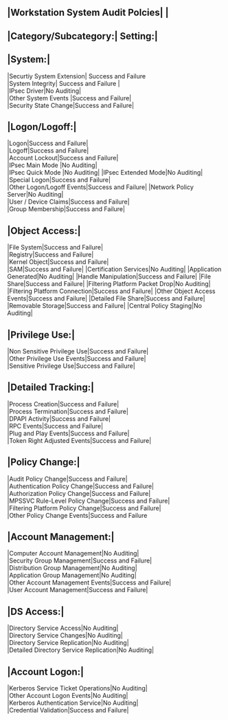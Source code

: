 |Workstation System Audit Polcies|		|		
-----------				
|Category/Subcategory:|	Setting:|			
-----------				
|System:|	
-----------			
|Securtiy System Extension| Success and Failure			
|System Integrity|	Success and Failure	|	
|IPsec Driver|No Auditing|		
|Other System Events |Success and Failure|		
|Security State Change|Success and Failure|		
				
|Logon/Logoff:|
------------			
|Logon|Success and Failure|		
|Logoff|Success and Failure|		
|Account Lockout|Success and Failure|			
|IPsec Main Mode |No Auditing|		
|IPsec Quick Mode |No Auditing|	
|IPsec Extended Mode|No Auditing|	
|Special Logon|Success and Failure|		
|Other Logon/Logoff Events|Success and Failure|	
|Network Policy Server|No Auditing|			
|User / Device Claims|Success and Failure|			
|Group Membership|Success and Failure|		
				
|Object Access:|
------------					
|File System|Success and Failure|	
|Registry|Success and Failure|	
|Kernel Object|Success and Failure|			
|SAM|Success and Failure|
|Certification Services|No Auditing|
|Application Generated|No Auditing|
|Handle Manipulation|Success and Failure|
|File Share|Success and Failure|
|Filtering Platform Packet Drop|No Auditing|
|Filtering Platform Connection|Success and Failure|
|Other Object Access Events|Success and Failure|
|Detailed File Share|Success and Failure|
|Removable Storage|Success and Failure|
|Central Policy Staging|No Auditing|
				
|Privilege Use:|
------------			
|Non Sensitive Privilege Use|Success and Failure|		
|Other Privilege Use Events|Success and Failure|		
|Sensitive Privilege Use|Success and Failure|		
				
|Detailed Tracking:|
------------			
|Process Creation|Success and Failure|		
|Process Termination|Success and Failure|			
|DPAPI Activity|Success and Failure|		
|RPC Events|Success and Failure|	
|Plug and Play Events|Success and Failure|		
|Token Right Adjusted Events|Success and Failure|		
				
|Policy Change:|
------------			
|Audit Policy Change|Success and Failure|		
|Authentication Policy Change|Success and Failure|		
|Authorization Policy Change|Success and Failure|		
|MPSSVC Rule-Level Policy Change|Success and Failure|		
|Filtering Platform Policy Change|Success and Failure|		
|Other Policy Change Events|Success and Failure			
				
|Account Management:|
------------				
|Computer Account Management|No Auditing|		
|Security Group Management|Success and Failure|		
|Distribution Group Management|No Auditing|		
|Application Group Management|No Auditing|		
|Other Account Management Events|Success and Failure|		
|User Account Management|Success and Failure|
				
|DS Access:|
------------
|Directory Service Access|No Auditing|			
|Directory Service Changes|No Auditing|		
|Directory Service Replication|No Auditing|		
|Detailed Directory Service Replication|No Auditing|		
				
|Account Logon:|
------------			
|Kerberos Service Ticket Operations|No Auditing|		
|Other Account Logon Events|No Auditing|	
|Kerberos Authentication Service|No Auditing|		
|Credential Validation|Success and Failure|		
				
				
				
